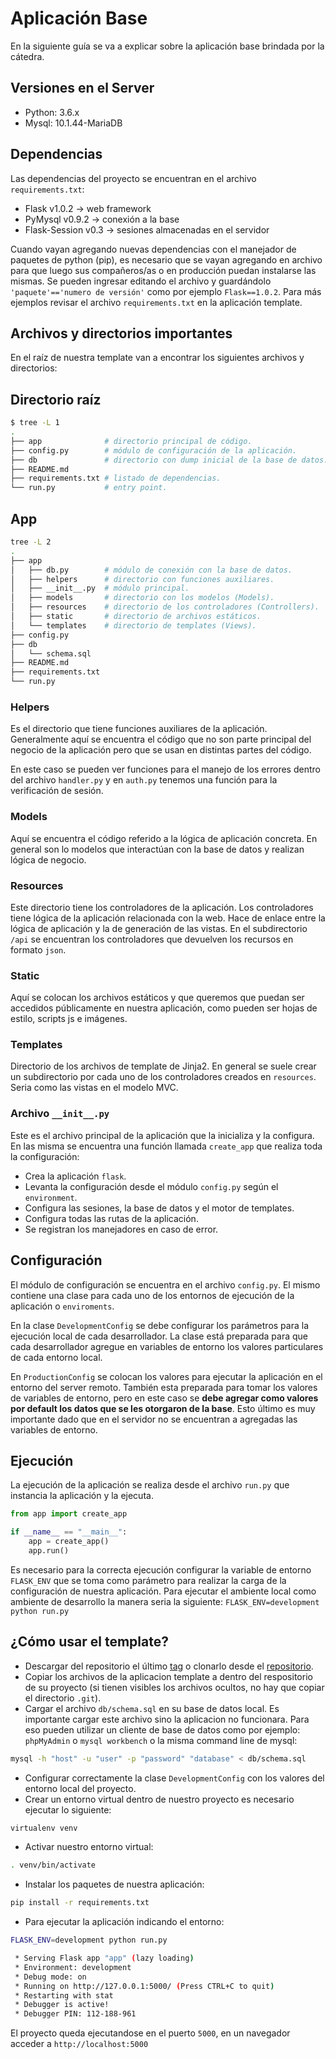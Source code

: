 # Aplicación Base

En la siguiente guía se va a explicar sobre la aplicación base brindada por la
cátedra.

## Versiones en el Server

- Python: 3.6.x
- Mysql: 10.1.44-MariaDB

## Dependencias

Las dependencias del proyecto se encuentran en el archivo `requirements.txt`:

- Flask v1.0.2       -> web framework
- PyMysql v0.9.2     -> conexión a la base
- Flask-Session v0.3 -> sesiones almacenadas en el servidor

Cuando vayan agregando nuevas dependencias con el manejador de paquetes de
python (pip), es necesario que se vayan agregando en archivo para que luego
sus compañeros/as o en producción puedan instalarse las mismas. Se pueden
ingresar editando el archivo y guardándolo `'paquete'=='numero de versión'`
como por ejemplo  `Flask==1.0.2`. Para más ejemplos revisar el archivo
`requirements.txt` en la aplicación template.

## Archivos y directorios importantes

En el raíz de nuestra template van a encontrar los siguientes archivos y
directorios:

## Directorio raíz

```bash
$ tree -L 1
.
├── app              # directorio principal de código.
├── config.py        # módulo de configuración de la aplicación.
├── db               # directorio con dump inicial de la base de datos.
├── README.md
├── requirements.txt # listado de dependencias.
└── run.py           # entry point.

```

## App

```bash
tree -L 2
.
├── app
│   ├── db.py        # módulo de conexión con la base de datos.
│   ├── helpers      # directorio con funciones auxiliares.
│   ├── __init__.py  # módulo principal.
│   ├── models       # directorio con los modelos (Models).
│   ├── resources    # directorio de los controladores (Controllers).
│   ├── static       # directorio de archivos estáticos.
│   └── templates    # directorio de templates (Views).
├── config.py
├── db
│   └── schema.sql
├── README.md
├── requirements.txt
└── run.py
```

### Helpers

Es el directorio que tiene funciones auxiliares de la aplicación. Generalmente
aquí se encuentra el código que no son parte principal del negocio de la
aplicación pero que se usan en distintas partes del código.

En este caso se pueden ver funciones para el manejo de los errores dentro del
archivo `handler.py` y en `auth.py` tenemos una función para la verificación
de sesión.

### Models

Aquí se encuentra el código referido a la lógica de aplicación concreta. En
general son lo modelos que interactúan con la base de datos y realizan lógica de
negocio.

### Resources

Este directorio tiene los controladores de la aplicación. Los controladores tiene
lógica de la aplicación relacionada con la web. Hace de enlace entre la lógica
de aplicación y la de generación de las vistas. En el subdirectorio `/api` se
encuentran los controladores que devuelven los recursos en formato `json`.

### Static

Aquí se colocan los archivos estáticos y que queremos que puedan ser accedidos
públicamente en nuestra aplicación, como pueden ser hojas de estilo, scripts js
e imágenes.

### Templates

Directorio de los archivos de template de Jinja2. En general se suele crear
un subdirectorio por cada uno de los controladores creados en `resources`.
Seria como las vistas en el modelo MVC.

### Archivo `__init__.py`

Este es el archivo principal de la aplicación que la inicializa y la configura.
En las misma se encuentra una función llamada `create_app` que realiza toda
la configuración:

- Crea la aplicación `flask`.
- Levanta la configuración desde el módulo `config.py` según el `environment`.
- Configura las sesiones, la base de datos y el motor de templates.
- Configura todas las rutas de la aplicación.
- Se registran los manejadores en caso de error.

## Configuración

El módulo de configuración se encuentra en el archivo `config.py`. El mismo
contiene una clase para cada uno de los entornos de ejecución de la aplicación o
`enviroments`.

En la clase `DevelopmentConfig` se debe configurar los parámetros para la
ejecución local de cada desarrollador. La clase está preparada para que cada
desarrollador agregue en variables de entorno los valores particulares de cada
entorno local.

En `ProductionConfig` se colocan los valores para ejecutar la aplicación
en el entorno del server remoto. También esta preparada para tomar los valores
de variables de entorno, pero en este caso se **debe agregar como valores por
default los datos que se les otorgaron de la base**. Esto último es muy
importante dado que en el servidor no se encuentran a agregadas las variables
de entorno.

## Ejecución

La ejecución de la aplicación se realiza desde el archivo `run.py` que instancia
la aplicación y la ejecuta.

```python
from app import create_app

if __name__ == "__main__":
    app = create_app()
    app.run()
```

Es necesario para la correcta ejecución configurar la variable de entorno
`FLASK_ENV` que se toma como parámetro para realizar la carga de la
configuración de nuestra aplicación.
Para ejecutar el ambiente local como ambiente de desarrollo la manera seria la
siguiente: `FLASK_ENV=development python run.py` 

## ¿Cómo usar el template?

- Descargar del repositorio el último [tag](https://github.com/Proyecto-de-Software/unlp-api-python/archive/1.1.zip)
  o clonarlo desde el [repositorio](https://github.com/Proyecto-de-Software/unlp-api-python).
- Copiar los archivos de la aplicacion template a dentro del respositorio de su
  proyecto (si tienen visibles los archivos ocultos, no hay que copiar el
  directorio `.git`).
- Cargar el archivo `db/schema.sql` en su base de datos local. Es importante
  cargar este archivo sino la aplicacion no funcionara. Para eso pueden
  utilizar un cliente de base de datos como por ejemplo: `phpMyAdmin` o `mysql
  workbench` o la misma command line de mysql:
```bash
mysql -h "host" -u "user" -p "password" "database" < db/schema.sql
```
- Configurar correctamente la clase `DevelopmentConfig` con los valores del entorno local del proyecto.
- Crear un entorno virtual dentro de nuestro proyecto es necesario ejecutar lo siguiente:
```bash
virtualenv venv
```
- Activar nuestro entorno virtual:
```bash
. venv/bin/activate
```
- Instalar los paquetes de nuestra aplicación:
```bash
pip install -r requirements.txt
```
- Para ejecutar la aplicación indicando el entorno:
```bash
FLASK_ENV=development python run.py
```
```bash
 * Serving Flask app "app" (lazy loading)
 * Environment: development
 * Debug mode: on
 * Running on http://127.0.0.1:5000/ (Press CTRL+C to quit)
 * Restarting with stat
 * Debugger is active!
 * Debugger PIN: 112-188-961
```
El proyecto queda ejecutandose en el puerto `5000`, en un navegador acceder a
`http://localhost:5000`
